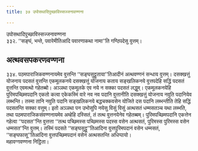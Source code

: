 ```yaml
---
title: ३७ उपोसथादिपुच्छाविस्सज्जनावण्णना

---
```

उपोसथादिपुच्छाविस्सज्जनावण्णना  
३३२. ‘‘सङ्घं, भन्ते, पवारेमीतिआदि पवारणाकथा नामा’’ति गण्ठिपदेसु वुत्तम्।  


## अत्थवसपकरणवण्णना

३३४. पठमपाराजिकवण्णनायमेव वुत्तन्ति ‘‘सङ्घसुट्ठुताया’’तिआदीनं अत्थवण्णनं सन्धाय वुत्तम्। दसक्खत्तुं योजनाय पदसतं वुत्तन्ति एकमूलकनये दसक्खत्तुं योजनाय कताय सङ्खलिकनये वुत्तपदेहि सद्धिं पदसतं वुत्तन्ति एवमत्थो गहेतब्बो। अञ्ञथा एकमूलके एव नये न सक्का पदसतं लद्धुम्। एकमूलकनयेहि पुरिमपच्छिमपदानि एकतो कत्वा एकेकस्मिं वारे नव नव पदानि वुत्तानीति दसक्खत्तुं योजनाय नवुति पदानियेव लब्भन्ति। तस्मा तानि नवुति पदानि सङ्खलिकनये बद्धचक्कवसेन योजिते दस पदानि लब्भन्तीति तेहि सद्धिं पदसतन्ति सक्का वत्तुम्। इतो अञ्ञथा पन उभोसुपि नयेसु विसुं विसुं अत्थसतं धम्मसतञ्च यथा लब्भति, तथा पठमपाराजिकसंवण्णनायमेव अम्हेहि दस्सितं, तं तत्थ वुत्तनयेनेव गहेतब्बम्। पुरिमपच्छिमपदानि एकत्तेन गहेत्वा ‘‘पदसत’’न्ति वुत्तत्ता ‘‘तत्थ पच्छिमस्स पच्छिमस्स पदस्स वसेन अत्थसतं, पुरिमस्स पुरिमस्स वसेन धम्मसत’’न्ति वुत्तम्। तस्मिं पदसते ‘‘सङ्घसुट्ठू’’तिआदिना वुत्तपुरिमपदानं वसेन धम्मसतं, ‘‘सङ्घफासू’’तिआदिना वुत्तपच्छिमपदानं वसेन अत्थसतन्ति अधिप्पायो।  
महावग्गवण्णना निट्ठिता।  
